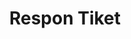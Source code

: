 ---
id: respon-tiket
title: Respon Tiket
description: Panduan login ke aplikasi ERP V2
tags: [erp-v2, helpdesk]
---
